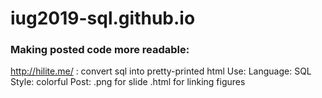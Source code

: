 # iug2019-sql.github.io

### Making posted code more readable:
http://hilite.me/ : convert sql into pretty-printed html
	Use:
		Language: SQL
		Style: colorful
	Post:
		.png for slide
		.html for linking figures
